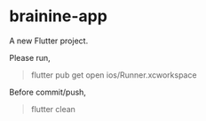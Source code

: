 # brainine-app

A new Flutter project.

Please run,
> flutter pub get
> open ios/Runner.xcworkspace

Before commit/push, 
> flutter clean